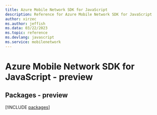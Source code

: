 ```yaml
---
title: Azure Mobile Network SDK for JavaScript
description: Reference for Azure Mobile Network SDK for JavaScript
author: xirzec
ms.author: jeffish
ms.data: 03/22/2023
ms.topic: reference
ms.devlang: javascript
ms.service: mobilenetwork
---
```

# Azure Mobile Network SDK for JavaScript - preview
## Packages - preview
[!INCLUDE [packages](mobile-network-index.md)]